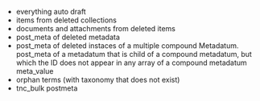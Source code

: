 
* everything auto draft
* items from deleted collections
* documents and attachments from deleted items
* post_meta of deleted metadata
* post_meta of deleted instaces of a multiple compound Metadatum. post_meta of a metadatum that is child of a compound metadatum, but which the ID does not appear in any array of a compound metadatum meta_value
* orphan terms (with taxonomy that does not exist)
* tnc_bulk postmeta
